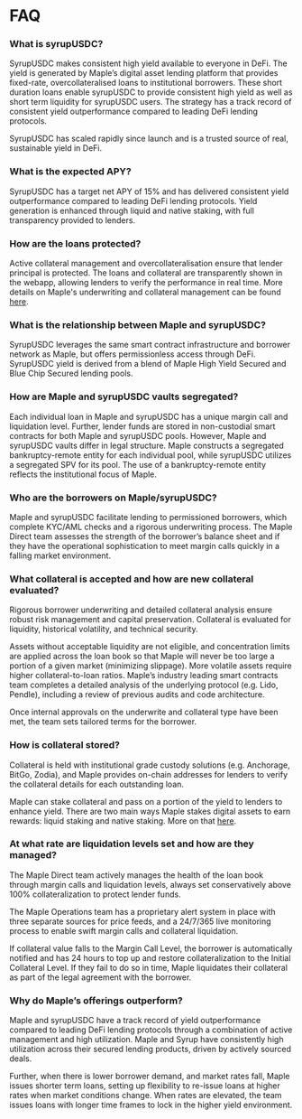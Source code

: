 # FAQ

### What is syrupUSDC?

SyrupUSDC makes consistent high yield available to everyone in DeFi. The yield is generated by Maple’s digital asset lending platform that provides fixed-rate, overcollateralised loans to institutional borrowers. These short duration loans enable syrupUSDC to provide consistent high yield as well as short term liquidity for syrupUSDC users. The strategy has a track record of consistent yield outperformance compared to leading DeFi lending protocols.

SyrupUSDC has scaled rapidly since launch and is a trusted source of real, sustainable yield in DeFi.

### What is the expected APY?

SyrupUSDC has a target net APY of 15% and has delivered consistent yield outperformance compared to leading DeFi lending protocols. Yield generation is enhanced through liquid and native staking, with full transparency provided to lenders.

### How are the loans protected?

Active collateral management and overcollateralisation ensure that lender principal is protected. The loans and collateral are transparently shown in the webapp, allowing lenders to verify the performance in real time. More details on Maple's underwriting and collateral management can be found[ here](https://maple.finance/news/yield-generation-underwriting-and-risk-management).

### What is the relationship between Maple and syrupUSDC?

SyrupUSDC leverages the same smart contract infrastructure and borrower network as Maple, but offers permissionless access through DeFi. SyrupUSDC yield is derived from a blend of Maple High Yield Secured and Blue Chip Secured lending pools.

### How are Maple and syrupUSDC vaults segregated?&#x20;

Each individual loan in Maple and syrupUSDC has a unique margin call and liquidation level. Further, lender funds are stored in non-custodial smart contracts for both Maple and syrupUSDC pools. However, Maple and syrupUSDC vaults differ in legal structure. Maple constructs a segregated bankruptcy-remote entity for each individual pool, while syrupUSDC utilizes a segregated SPV for its pool. The use of a bankruptcy-remote entity reflects the institutional focus of Maple.&#x20;

### Who are the borrowers on Maple/syrupUSDC?

Maple and syrupUSDC facilitate lending to permissioned borrowers, which complete KYC/AML checks and a rigorous underwriting process. The Maple Direct team assesses the strength of the borrower’s balance sheet and if they have the operational sophistication to meet margin calls quickly in a falling market environment.

### What collateral is accepted and how are new collateral evaluated?

Rigorous borrower underwriting and detailed collateral analysis ensure robust risk management and capital preservation. Collateral is evaluated for liquidity, historical volatility, and technical security.&#x20;

Assets without acceptable liquidity are not eligible, and concentration limits are applied across the loan book so that Maple will never be too large a portion of a given market (minimizing slippage). More volatile assets require higher collateral-to-loan ratios. Maple’s industry leading smart contracts team completes a detailed analysis of the underlying protocol (e.g. Lido, Pendle), including a review of previous audits and code architecture.

Once internal approvals on the underwrite and collateral type have been met, the team sets tailored terms for the borrower.&#x20;

### How is collateral stored?&#x20;

Collateral is held with institutional grade custody solutions (e.g. Anchorage, BitGo, Zodia), and Maple provides on-chain addresses for lenders to verify the collateral details for each outstanding loan.

Maple can stake collateral and pass on a portion of the yield to lenders to enhance yield. There are two main ways Maple stakes digital assets to earn rewards: liquid staking and native staking. More on that [here](https://maple.finance/news/yield-generation-underwriting-and-risk-management).

### At what rate are liquidation levels set and how are they managed?&#x20;

The Maple Direct team actively manages the health of the loan book through margin calls and liquidation levels, always set conservatively above 100% collateralization to protect lender funds.&#x20;

The Maple Operations team has a proprietary alert system in place with three separate sources for price feeds, and a 24/7/365 live monitoring process to enable swift margin calls and collateral liquidation.

If collateral value falls to the Margin Call Level, the borrower is automatically notified and has 24 hours to top up and restore collateralization to the Initial Collateral Level. If they fail to do so in time, Maple liquidates their collateral as part of the legal agreement with the borrower.

### Why do Maple’s offerings outperform?

Maple and syrupUSDC have a track record of yield outperformance compared to leading DeFi lending protocols through a combination of active management and high utilization. Maple and Syrup have consistently high utilization across their secured lending products, driven by actively sourced deals.&#x20;

Further, when there is lower borrower demand, and market rates fall, Maple issues shorter term loans, setting up flexibility to re-issue loans at higher rates when market conditions change. When rates are elevated, the team issues loans with longer time frames to lock in the higher yield environment.‍

